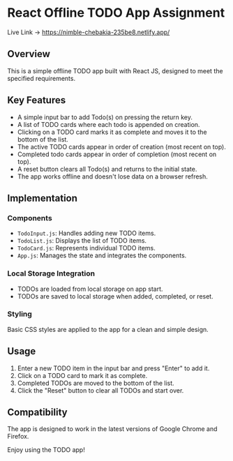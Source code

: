 # React Offline TODO App Assignment
Live Link -> https://nimble-chebakia-235be8.netlify.app/
## Overview

This is a simple offline TODO app built with React JS, designed to meet the specified requirements.

## Key Features

- A simple input bar to add Todo(s) on pressing the return key.
- A list of TODO cards where each todo is appended on creation.
- Clicking on a TODO card marks it as complete and moves it to the bottom of the list.
- The active TODO cards appear in order of creation (most recent on top).
- Completed todo cards appear in order of completion (most recent on top).
- A reset button clears all Todo(s) and returns to the initial state.
- The app works offline and doesn't lose data on a browser refresh.

## Implementation

### Components

- `TodoInput.js`: Handles adding new TODO items.
- `TodoList.js`: Displays the list of TODO items.
- `TodoCard.js`: Represents individual TODO items.
- `App.js`: Manages the state and integrates the components.

### Local Storage Integration

- TODOs are loaded from local storage on app start.
- TODOs are saved to local storage when added, completed, or reset.

### Styling

Basic CSS styles are applied to the app for a clean and simple design.

## Usage

1. Enter a new TODO item in the input bar and press "Enter" to add it.
2. Click on a TODO card to mark it as complete.
3. Completed TODOs are moved to the bottom of the list.
4. Click the "Reset" button to clear all TODOs and start over.

## Compatibility

The app is designed to work in the latest versions of Google Chrome and Firefox.

Enjoy using the TODO app!
